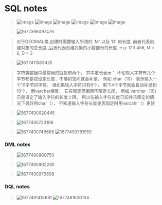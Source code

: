 # SQL notes

>![image](https://user-images.githubusercontent.com/89850899/221398694-26001965-64d1-4ec3-b826-e91874426fa6.png)
>![image](https://user-images.githubusercontent.com/89850899/221398696-b54784ac-43a1-4089-85db-66c3d10633ad.png)
>![image](https://user-images.githubusercontent.com/89850899/221398703-60461b89-3437-4f6a-8040-0e036f63f923.png)
>![image](https://user-images.githubusercontent.com/89850899/221398722-316a0252-1b6f-4dbf-a038-071647837e89.png)
>![image](https://user-images.githubusercontent.com/89850899/221398728-a931a841-1ac0-4d67-afdd-bc817bb3262e.png)
>![image](https://user-images.githubusercontent.com/89850899/221398735-0a2afd15-bdce-4daf-9a25-0e4f079c4d94.png)



>![1677398097478](https://user-images.githubusercontent.com/89850899/221398888-d58c0a60-d977-4fe8-aa34-a4749b0ccb5c.png)

>对于DECIMAL类,创建时需要输入所谓的 'M' 以及 'D' 的长度, 前者代表创建对象的总长度,,后者代表创建对象的小数部分的长度. e.g: 123.456, M = 6, D = 3


>![1677411583425](https://user-images.githubusercontent.com/89850899/221408280-f83d2175-4fdd-46b7-8dc4-fac5eddc2195.png)

>字符类数据中最常用的就是前两个， 其中定长表示： 不论输入字符有几个字节都是按设定长度，不够的空间就会补足， 例如 char（10） 表示输入一个10字节的字符， 但如果输入字符只有6个， 剩下4个字节就会自动补足到10个， 而varchar相反， 它只限定范围而不限定长度， 例如 varcher（10）只是设定了输入字符的长度上限。 所以在输入字符长度已知并且固定的情况下最好用char（）， 不知道输入字符长度是否固定时用varcahr（）更好

>![1677490620445](https://user-images.githubusercontent.com/89850899/221527617-6a06a510-6aa2-4a33-9df2-eaf9194693cf.png)

>![1677490723106](https://user-images.githubusercontent.com/89850899/221527995-55996a0e-450f-4249-a3c9-55b5ab2a5c5c.png)

>![1677490746688](https://user-images.githubusercontent.com/89850899/221528080-4bd4860f-312a-43c3-88bb-0b48b79cda16.png)
> ![1677490781959](https://user-images.githubusercontent.com/89850899/221528198-117d0aaf-1d5d-45e9-87d9-504c7ed8f0cc.png)


### DML notes
>![1677490860750](https://user-images.githubusercontent.com/89850899/221528474-51628138-ff5a-43bd-b9d7-a9f37a7abfc2.png)

>![1677490902280](https://user-images.githubusercontent.com/89850899/221528636-61b6becd-6a80-47ab-8596-29cf997f9daf.png)

>![1677490979698](https://user-images.githubusercontent.com/89850899/221528927-90d0c7d4-1809-4e45-a52b-89f538cc2136.png)


### DQL notes

>![1677491413981](https://user-images.githubusercontent.com/89850899/221530626-6732e57f-af51-423f-b2eb-cf4bb73a9c11.png)
>![1677491606134](https://user-images.githubusercontent.com/89850899/221531337-83c4fa17-7727-450c-8a94-19cde0b75464.png)


